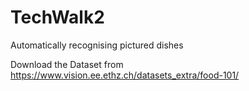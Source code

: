 # TechWalk2
Automatically recognising pictured dishes

Download the Dataset from https://www.vision.ee.ethz.ch/datasets_extra/food-101/
